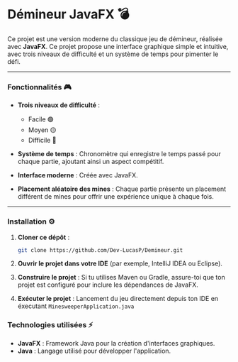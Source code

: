 # Démineur JavaFX 💣

Ce projet est une version moderne du classique jeu de démineur, réalisée avec **JavaFX**. Ce projet propose une interface graphique simple et intuitive, avec trois niveaux de difficulté et un système de temps pour pimenter le défi.

---

### Fonctionnalités 🎮
- **Trois niveaux de difficulté** :  
  - Facile 🟢  
  - Moyen 🟡  
  - Difficile 🔴
  
- **Système de temps** : Chronomètre qui enregistre le temps passé pour chaque partie, ajoutant ainsi un aspect compétitif.
  
- **Interface moderne** : Créée avec JavaFX.

- **Placement aléatoire des mines** : Chaque partie présente un placement différent de mines pour offrir une expérience unique à chaque fois.

---

### Installation ⚙️

1. **Cloner ce dépôt** :
   ```bash
   git clone https://github.com/Dev-LucasP/Demineur.git
   ```
   
2. **Ouvrir le projet dans votre IDE** (par exemple, IntelliJ IDEA ou Eclipse).

3. **Construire le projet** :
   Si tu utilises Maven ou Gradle, assure-toi que ton projet est configuré pour inclure les dépendances de JavaFX.

4. **Exécuter le projet** :
   Lancement du jeu directement depuis ton IDE en éxecutant `MinesweeperApplication.java`

### Technologies utilisées ⚡
- **JavaFX** : Framework Java pour la création d'interfaces graphiques.
- **Java** : Langage utilisé pour développer l'application.
